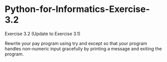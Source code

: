 # Python-for-Informatics-Exercise-3.2

Exercise 3.2 (Update to Exercise 3.1)

Rewrite your pay program using try and except so that your program
handles non-numeric input gracefully by printing a message and exiting the
program.
